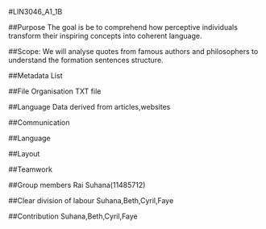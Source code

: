 #LIN3046_A1_1B

##Purpose
The goal is be to comprehend how perceptive individuals transform their inspiring concepts into coherent language. 

##Scope: 
We will analyse quotes from famous authors and philosophers to understand the formation  sentences structure.

##Metadata List


##File Organisation
TXT file 

##Language Data
derived from articles,websites 

##Communication 

##Language 

##Layout 

##Teamwork 

##Group members 
Rai Suhana(11485712) 

##Clear division of labour 
Suhana,Beth,Cyril,Faye 

##Contribution 
Suhana,Beth,Cyril,Faye

